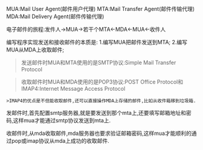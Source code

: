 MUA:Mail User Agent(邮件用户代理)
MTA:Mail Transfer Agent(邮件传输代理)
MDA:Mail Delivery Agent(邮件传输代理)

电子邮件的旅程:发件人->MUA->若干个MTA<-MDA<-MUA<-收件人

编写程序实现发送和接收邮件的本质是:
1.编写MUA把邮件发送到MTA;
2.编写MUA从MDA上收取邮件;

>发送邮件时MUA和MTA使用的是SMTP协议:Simple Mail Transfer Protocol

>收取邮件时MUA和MDA使用的是POP3协议:POST Office Protocol和IMAP4:Internet Message Access Protocol

	>IMAP4的优点是不但能收取邮件,还可以直接操作MDA上存储的邮件,比如从收件箱移到垃圾箱.


发邮件时,首先配置smtp服务器,就是要发送到那个mta上,还要填写邮箱地址和密码,这样mua才能通过smtp协议发送到mta上.

收邮件时,从mda收取邮件,mda服务器也要求验证邮箱密码,这样mua才能顺利的通过pop或imap协议从mda上成功的收取邮件.





